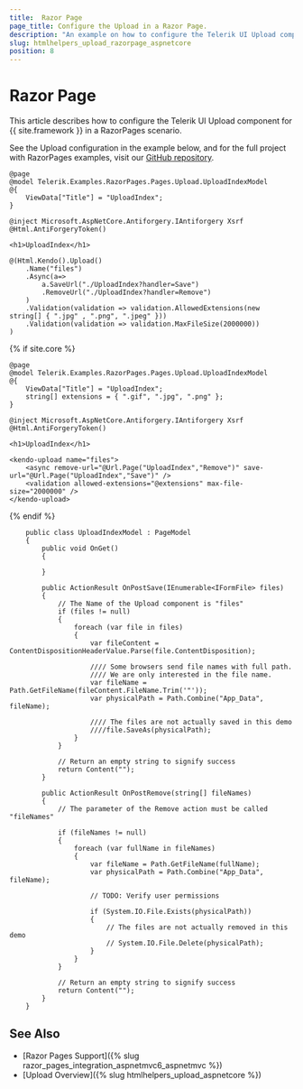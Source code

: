 ```yaml
---
title:  Razor Page
page_title: Configure the Upload in a Razor Page.
description: "An example on how to configure the Telerik UI Upload component for {{ site.framework }} in a Razor Page."
slug: htmlhelpers_upload_razorpage_aspnetcore
position: 8
---
```


# Razor Page

This article describes how to configure the Telerik UI Upload component for {{ site.framework }} in a RazorPages scenario.

See the Upload configuration in the example below, and for the full project with RazorPages examples, visit our [GitHub repository](https://github.com/telerik/ui-for-aspnet-core-examples/tree/master/Telerik.Examples.RazorPages).

```tab-HtmlHelper(cshtml)
@page
@model Telerik.Examples.RazorPages.Pages.Upload.UploadIndexModel
@{
	ViewData["Title"] = "UploadIndex";
}

@inject Microsoft.AspNetCore.Antiforgery.IAntiforgery Xsrf
@Html.AntiForgeryToken()

<h1>UploadIndex</h1>

@(Html.Kendo().Upload()
	.Name("files")
	.Async(a=>
		a.SaveUrl("./UploadIndex?handler=Save")
		.RemoveUrl("./UploadIndex?handler=Remove")
	)
	.Validation(validation => validation.AllowedExtensions(new string[] { ".jpg" , ".png", ".jpeg" }))
    .Validation(validation => validation.MaxFileSize(2000000))
)
```
{% if site.core %}
```tab-TagHelper(cshtml)
@page
@model Telerik.Examples.RazorPages.Pages.Upload.UploadIndexModel
@{
	ViewData["Title"] = "UploadIndex";
    string[] extensions = { ".gif", ".jpg", ".png" };
}

@inject Microsoft.AspNetCore.Antiforgery.IAntiforgery Xsrf
@Html.AntiForgeryToken()

<h1>UploadIndex</h1>

<kendo-upload name="files">
    <async remove-url="@Url.Page("UploadIndex","Remove")" save-url="@Url.Page("UploadIndex","Save")" />
    <validation allowed-extensions="@extensions" max-file-size="2000000" />
</kendo-upload>
```
{% endif %}
```tab-PageModel(cshtml.cs)
    public class UploadIndexModel : PageModel
    {
        public void OnGet()
        {

        }

		public ActionResult OnPostSave(IEnumerable<IFormFile> files)
		{
			// The Name of the Upload component is "files"
			if (files != null)
			{
				foreach (var file in files)
				{
					var fileContent = ContentDispositionHeaderValue.Parse(file.ContentDisposition);

					//// Some browsers send file names with full path.
					//// We are only interested in the file name.
					var fileName = Path.GetFileName(fileContent.FileName.Trim('"'));
					var physicalPath = Path.Combine("App_Data", fileName);

					//// The files are not actually saved in this demo
					////file.SaveAs(physicalPath);
				}
			}

			// Return an empty string to signify success
			return Content("");
		}

		public ActionResult OnPostRemove(string[] fileNames)
		{
			// The parameter of the Remove action must be called "fileNames"

			if (fileNames != null)
			{
				foreach (var fullName in fileNames)
				{
					var fileName = Path.GetFileName(fullName);
					var physicalPath = Path.Combine("App_Data", fileName);

					// TODO: Verify user permissions

					if (System.IO.File.Exists(physicalPath))
					{
						// The files are not actually removed in this demo
						// System.IO.File.Delete(physicalPath);
					}
				}
			}

			// Return an empty string to signify success
			return Content("");
		}
	}
```

## See Also

* [Razor Pages Support]({% slug razor_pages_integration_aspnetmvc6_aspnetmvc %})
* [Upload Overview]({% slug htmlhelpers_upload_aspnetcore %})
